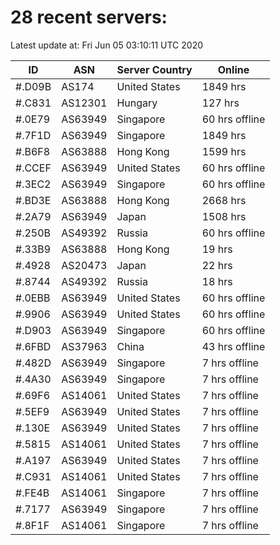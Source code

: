 # 28 recent servers:

Latest update at: Fri Jun 05 03:10:11 UTC 2020

| ID | ASN | Server Country | Online |
| -- | --- | -------------- | ------ |
| #.D09B | AS174 | United States | 1849 hrs |
| #.C831 | AS12301 | Hungary | 127 hrs |
| #.0E79 | AS63949 | Singapore | 60 hrs offline |
| #.7F1D | AS63949 | Singapore | 1849 hrs |
| #.B6F8 | AS63888 | Hong Kong | 1599 hrs |
| #.CCEF | AS63949 | United States | 60 hrs offline |
| #.3EC2 | AS63949 | Singapore | 60 hrs offline |
| #.BD3E | AS63888 | Hong Kong | 2668 hrs |
| #.2A79 | AS63949 | Japan | 1508 hrs |
| #.250B | AS49392 | Russia | 60 hrs offline |
| #.33B9 | AS63888 | Hong Kong | 19 hrs |
| #.4928 | AS20473 | Japan | 22 hrs |
| #.8744 | AS49392 | Russia | 18 hrs |
| #.0EBB | AS63949 | United States | 60 hrs offline |
| #.9906 | AS63949 | United States | 60 hrs offline |
| #.D903 | AS63949 | Singapore | 60 hrs offline |
| #.6FBD | AS37963 | China | 43 hrs offline |
| #.482D | AS63949 | Singapore | 7 hrs offline |
| #.4A30 | AS63949 | Singapore | 7 hrs offline |
| #.69F6 | AS14061 | United States | 7 hrs offline |
| #.5EF9 | AS63949 | United States | 7 hrs offline |
| #.130E | AS63949 | United States | 7 hrs offline |
| #.5815 | AS14061 | United States | 7 hrs offline |
| #.A197 | AS63949 | United States | 7 hrs offline |
| #.C931 | AS14061 | United States | 7 hrs offline |
| #.FE4B | AS14061 | Singapore | 7 hrs offline |
| #.7177 | AS63949 | Singapore | 7 hrs offline |
| #.8F1F | AS14061 | Singapore | 7 hrs offline |


